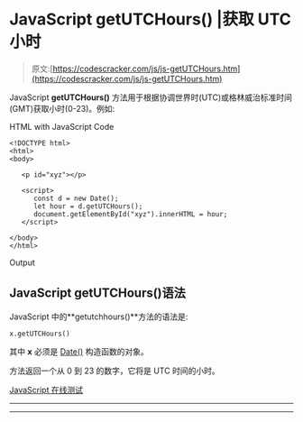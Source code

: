 # JavaScript getUTCHours() |获取 UTC 小时

> 原文:[https://codescracker.com/js/js-getUTCHours.htm](https://codescracker.com/js/js-getUTCHours.htm)

JavaScript **getUTCHours()** 方法用于根据协调世界时(UTC)或格林威治标准时间 (GMT)获取小时(0-23)。例如:

HTML with JavaScript Code

```
<!DOCTYPE html>
<html>
<body>

   <p id="xyz"></p>

   <script>
      const d = new Date();
      let hour = d.getUTCHours();
      document.getElementById("xyz").innerHTML = hour;
   </script>

</body>
</html>
```

Output

## JavaScript getUTCHours()语法

JavaScript 中的**getutchhours()**方法的语法是:

```
x.getUTCHours()
```

其中 **x** 必须是 [Date()](/js/js-date-constructor.htm) 构造函数的对象。

方法返回一个从 0 到 23 的数字，它将是 UTC 时间的小时。

[JavaScript 在线测试](/exam/showtest.php?subid=6)

* * *

* * *